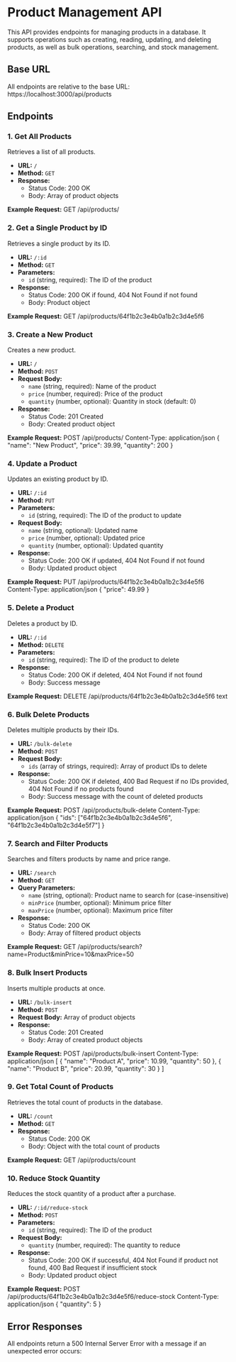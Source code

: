 # Product Management API

This API provides endpoints for managing products in a database. It supports operations such as creating, reading, updating, and deleting products, as well as bulk operations, searching, and stock management.

## Base URL

All endpoints are relative to the base URL:
https://localhost:3000/api/products


## Endpoints

### 1. Get All Products

Retrieves a list of all products.

- **URL:** `/`
- **Method:** `GET`
- **Response:** 
  - Status Code: 200 OK
  - Body: Array of product objects

**Example Request:**
GET /api/products/


### 2. Get a Single Product by ID

Retrieves a single product by its ID.

- **URL:** `/:id`
- **Method:** `GET`
- **Parameters:** 
  - `id` (string, required): The ID of the product
- **Response:** 
  - Status Code: 200 OK if found, 404 Not Found if not found
  - Body: Product object

**Example Request:**
GET /api/products/64f1b2c3e4b0a1b2c3d4e5f6


### 3. Create a New Product

Creates a new product.

- **URL:** `/`
- **Method:** `POST`
- **Request Body:**
  - `name` (string, required): Name of the product
  - `price` (number, required): Price of the product
  - `quantity` (number, optional): Quantity in stock (default: 0)
- **Response:** 
  - Status Code: 201 Created
  - Body: Created product object

**Example Request:**
POST /api/products/
Content-Type: application/json
{
"name": "New Product",
"price": 39.99,
"quantity": 200
}


### 4. Update a Product

Updates an existing product by ID.

- **URL:** `/:id`
- **Method:** `PUT`
- **Parameters:**
  - `id` (string, required): The ID of the product to update
- **Request Body:**
  - `name` (string, optional): Updated name
  - `price` (number, optional): Updated price
  - `quantity` (number, optional): Updated quantity
- **Response:**
  - Status Code: 200 OK if updated, 404 Not Found if not found
  - Body: Updated product object

**Example Request:**
PUT /api/products/64f1b2c3e4b0a1b2c3d4e5f6
Content-Type: application/json
{
"price": 49.99
}


### 5. Delete a Product

Deletes a product by ID.

- **URL:** `/:id`
- **Method:** `DELETE`
- **Parameters:**
  - `id` (string, required): The ID of the product to delete
- **Response:**
  - Status Code: 200 OK if deleted, 404 Not Found if not found
  - Body: Success message

**Example Request:**
DELETE /api/products/64f1b2c3e4b0a1b2c3d4e5f6
text


### 6. Bulk Delete Products

Deletes multiple products by their IDs.

- **URL:** `/bulk-delete`
- **Method:** `POST`
- **Request Body:**
  - `ids` (array of strings, required): Array of product IDs to delete
- **Response:**
  - Status Code: 200 OK if deleted, 400 Bad Request if no IDs provided, 404 Not Found if no products found
  - Body: Success message with the count of deleted products

**Example Request:**
POST /api/products/bulk-delete
Content-Type: application/json
{
"ids": ["64f1b2c3e4b0a1b2c3d4e5f6", "64f1b2c3e4b0a1b2c3d4e5f7"]
}



### 7. Search and Filter Products

Searches and filters products by name and price range.

- **URL:** `/search`
- **Method:** `GET`
- **Query Parameters:**
  - `name` (string, optional): Product name to search for (case-insensitive)
  - `minPrice` (number, optional): Minimum price filter
  - `maxPrice` (number, optional): Maximum price filter
- **Response:**
  - Status Code: 200 OK
  - Body: Array of filtered product objects

**Example Request:**
GET /api/products/search?name=Product&minPrice=10&maxPrice=50


### 8. Bulk Insert Products

Inserts multiple products at once.

- **URL:** `/bulk-insert`
- **Method:** `POST`
- **Request Body:** Array of product objects
- **Response:**
  - Status Code: 201 Created
  - Body: Array of created product objects

**Example Request:**
POST /api/products/bulk-insert
Content-Type: application/json
[
{
"name": "Product A",
"price": 10.99,
"quantity": 50
},
{
"name": "Product B",
"price": 20.99,
"quantity": 30
}
]


### 9. Get Total Count of Products

Retrieves the total count of products in the database.

- **URL:** `/count`
- **Method:** `GET`
- **Response:**
  - Status Code: 200 OK
  - Body: Object with the total count of products

**Example Request:**
GET /api/products/count



### 10. Reduce Stock Quantity

Reduces the stock quantity of a product after a purchase.

- **URL:** `/:id/reduce-stock`
- **Method:** `POST`
- **Parameters:**
  - `id` (string, required): The ID of the product
- **Request Body:**
  - `quantity` (number, required): The quantity to reduce
- **Response:**
  - Status Code: 200 OK if successful, 404 Not Found if product not found, 400 Bad Request if insufficient stock
  - Body: Updated product object

**Example Request:**
POST /api/products/64f1b2c3e4b0a1b2c3d4e5f6/reduce-stock
Content-Type: application/json
{
"quantity": 5
}



## Error Responses

All endpoints return a 500 Internal Server Error with a message if an unexpected error occurs:

